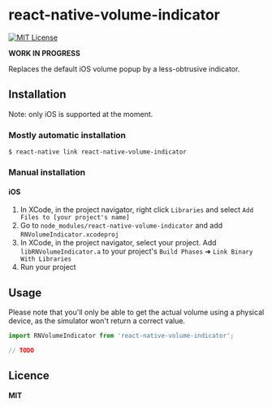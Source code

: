 
# react-native-volume-indicator

[![MIT License][license-badge]][license-url]

__WORK IN PROGRESS__ 

Replaces the default iOS volume popup by a less-obtrusive indicator.

## Installation

Note: only iOS is supported at the moment.

### Mostly automatic installation

`$ react-native link react-native-volume-indicator`

### Manual installation

#### iOS

1. In XCode, in the project navigator, right click `Libraries` and select `Add Files to [your project's name]`
2. Go to `node_modules/react-native-volume-indicator` and add `RNVolumeIndicator.xcodeproj`
3. In XCode, in the project navigator, select your project. Add `libRNVolumeIndicator.a` to your project's `Build Phases` ➜ `Link Binary With Libraries`
4. Run your project

## Usage

Please note that you'll only be able to get the actual volume
using a physical device, as the simulator won't return a correct value.

```javascript
import RNVolumeIndicator from 'react-native-volume-indicator';

// TODO
```
  
## Licence ##
**MIT**

[license-badge]: http://img.shields.io/badge/license-MIT-blue.svg?style=flat
[license-url]: LICENSE